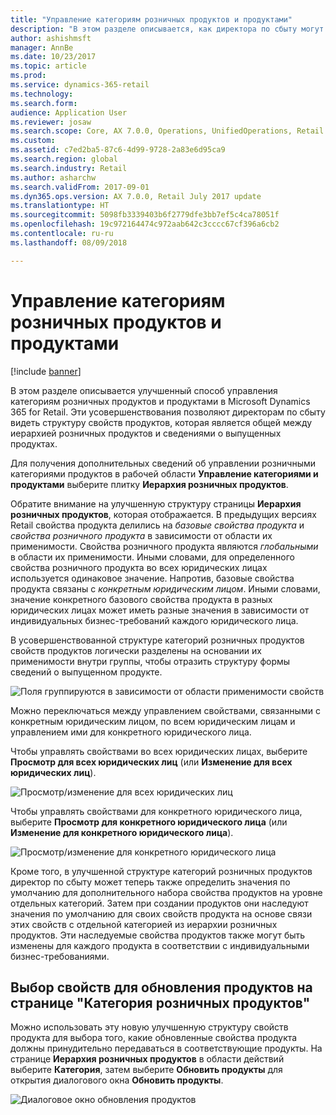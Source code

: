```yaml
---
title: "Управление категориям розничных продуктов и продуктами"
description: "В этом разделе описывается, как директора по сбыту могут использовать категории розничных продуктов для управления отношениями между иерархией розничных продуктов и сведениями о выпущенных продуктах."
author: ashishmsft
manager: AnnBe
ms.date: 10/23/2017
ms.topic: article
ms.prod: 
ms.service: dynamics-365-retail
ms.technology: 
ms.search.form: 
audience: Application User
ms.reviewer: josaw
ms.search.scope: Core, AX 7.0.0, Operations, UnifiedOperations, Retail
ms.custom: 
ms.assetid: c7ed2ba5-87c6-4d99-9728-2a83e6d95ca9
ms.search.region: global
ms.search.industry: Retail
ms.author: asharchw
ms.search.validFrom: 2017-09-01
ms.dyn365.ops.version: AX 7.0.0, Retail July 2017 update
ms.translationtype: HT
ms.sourcegitcommit: 5098fb3339403b6f2779dfe3bb7ef5c4ca78051f
ms.openlocfilehash: 19c972164474c972aab642c3cccc67cf396a6cb2
ms.contentlocale: ru-ru
ms.lasthandoff: 08/09/2018

---
```


# <a name="manage-retail-product-categories-and-products"></a>Управление категориям розничных продуктов и продуктами

[!include [banner](./includes/banner.md)]

В этом разделе описывается улучшенный способ управления категориям розничных продуктов и продуктами в Microsoft Dynamics 365 for Retail. Эти усовершенствования позволяют директорам по сбыту видеть структуру свойств продуктов, которая является общей между иерархией розничных продуктов и сведениями о выпущенных продуктах.

Для получения дополнительных сведений об управлении розничными категориями продуктов в рабочей области **Управление категориями и продуктами** выберите плитку **Иерархия розничных продуктов**.

Обратите внимание на улучшенную структуру страницы **Иерархия розничных продуктов**, которая отображается. В предыдущих версиях Retail свойства продукта делились на *базовые свойства продукта* и *свойства розничного продукта* в зависимости от области их применимости. Свойства розничного продукта являются *глобальными* в области их применимости. Иными словами, для определенного свойства розничного продукта во всех юридических лицах используется одинаковое значение. Напротив, базовые свойства продукта связаны с *конкретным юридическим лицом*. Иными словами, значение конкретного базового свойства продукта в разных юридических лицах может иметь разные значения в зависимости от индивидуальных бизнес-требований каждого юридического лица.

В усовершенствованной структуре категорий розничных продуктов свойств продуктов логически разделены на основании их применимости внутри группы, чтобы отразить структуру формы сведений о выпущенном продукте.

![Поля группируются в зависимости от области применимости свойств](media/NoticeGroupingOfFieldsBasedOnTheirScope.PNG)

Можно переключаться между управлением свойствами, связанными с конкретным юридическим лицом, по всем юридическим лицам и управлением ими для конкретного юридического лица.

Чтобы управлять свойствами во всех юридических лицах, выберите **Просмотр для всех юридических лиц** (или **Изменение для всех юридических лиц**).

![Просмотр/изменение для всех юридических лиц](media/ToggleBackToEditForSpecificLegalEntity.PNG)

Чтобы управлять свойствами для конкретного юридического лица, выберите **Просмотр для конкретного юридического лица** (или **Изменение для конкретного юридического лица**).

![Просмотр/изменение для конкретного юридического лица](media/ToggleToEditForAllLegalEntities.PNG)

Кроме того, в улучшенной структуре категорий розничных продуктов директор по сбыту может теперь также определить значения по умолчанию для дополнительного набора свойства продуктов на уровне отдельных категорий. Затем при создании продуктов они наследуют значения по умолчанию для своих свойств продукта на основе связи этих свойств с отдельной категорией из иерархии розничных продуктов. Эти наследуемые свойства продуктов также могут быть изменены для каждого продукта в соответствии с индивидуальными бизнес-требованиями.

## <a name="selecting-properties-to-update-products-on-the-retail-product-hierarchy-page"></a>Выбор свойств для обновления продуктов на странице "Категория розничных продуктов"

Можно использовать эту новую улучшенную структуру свойств продукта для выбора того, какие обновленные свойства продукта должны принудительно передаваться в соответствующие продукты. На странице **Иерархия розничных продуктов** в области действий выберите **Категория**, затем выберите **Обновить продукты** для открытия диалогового окна **Обновить продукты**.

![Диалоговое окно обновления продуктов](media/NewUpdateProductsEnhancedView.PNG)



